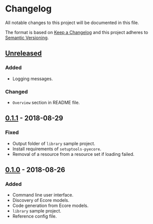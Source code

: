 # Changelog
All notable changes to this project will be documented in this file.

The format is based on [Keep a Changelog](http://keepachangelog.com/en/1.0.0/) and this project
adheres to [Semantic Versioning](http://semver.org/spec/v2.0.0.html).

## [Unreleased]
### Added
- Logging messages.

### Changed
- `Overview` section in README file.

## [0.1.1] - 2018-08-29
### Fixed
- Output folder of `library` sample project.
- Install requirements of `setuptools-pyecore`.
- Removal of a resource from a resource set if loading failed.

## [0.1.0] - 2018-08-26
### Added
- Command line user interface.
- Discovery of Ecore models.
- Code generation from Ecore models.
- `library` sample project.
- Reference config file.

[Unreleased]: https://github.com/pyecore/setuptools-pyecore/compare/0.1.1...HEAD
[0.1.1]: https://github.com/pyecore/setuptools-pyecore/compare/0.1.0...0.1.1
[0.1.0]: https://github.com/pyecore/setuptools-pyecore/compare/683af85...0.1.0
